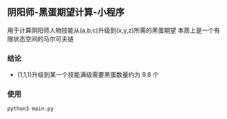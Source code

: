 ## 阴阳师-黑蛋期望计算-小程序

用于计算阴阳师人物技能从(a,b,c)升级到(x,y,z)所需的黑蛋期望
本质上是一个有限状态空间的马尔可夫链

### 结论
+ (1,1,1)升级到某一个技能满级需要黑蛋数量约为 9.8 个

### 使用
```python
python3 main.py
```